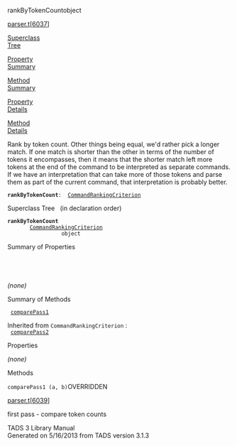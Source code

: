 ---
---
<span class="title">rankByTokenCount</span><span class="type">object</span>

[parser.t](../file/parser.t.html)\[[6037](../source/parser.t.html#6037)\]

[Superclass  
Tree](#_SuperClassTree_)

[Property  
Summary](#_PropSummary_)

[Method  
Summary](#_MethodSummary_)

[Property  
Details](#_Properties_)

[Method  
Details](#_Methods_)

<div class="fdesc">

Rank by token count. Other things being equal, we'd rather pick a longer
match. If one match is shorter than the other in terms of the number of
tokens it encompasses, then it means that the shorter match left more
tokens at the end of the command to be interpreted as separate commands.
If we have an interpretation that can take more of those tokens and
parse them as part of the current command, that interpretation is
probably better.

**`rankByTokenCount`**` :   `[`CommandRankingCriterion`](../object/CommandRankingCriterion.html)

</div>

<span id="_SuperClassTree_"></span>

<div class="mjhd">

<span class="hdln">Superclass Tree</span>   (in declaration order)

</div>

**`rankByTokenCount`**  
`         `[`CommandRankingCriterion`](../object/CommandRankingCriterion.html)  
`                 object`  
<span id="_PropSummary_"></span>

<div class="mjhd">

<span class="hdln">Summary of Properties</span>  

</div>

` `

` `

*(none)* <span id="_MethodSummary_"></span>

<div class="mjhd">

<span class="hdln">Summary of Methods</span>  

</div>

` `[`comparePass1`](#comparePass1)`  `

Inherited from `CommandRankingCriterion` :  
` `[`comparePass2`](../object/CommandRankingCriterion.html#comparePass2)`  `

<span id="_Properties_"></span>

<div class="mjhd">

<span class="hdln">Properties</span>  

</div>

*(none)* <span id="_Methods_"></span>

<div class="mjhd">

<span class="hdln">Methods</span>  

</div>

<span id="comparePass1"></span>

`comparePass1 (a, b)`<span class="rem">OVERRIDDEN</span>

[parser.t](../file/parser.t.html)\[[6039](../source/parser.t.html#6039)\]

<div class="desc">

first pass - compare token counts

</div>

<div class="ftr">

TADS 3 Library Manual  
Generated on 5/16/2013 from TADS version 3.1.3

</div>
